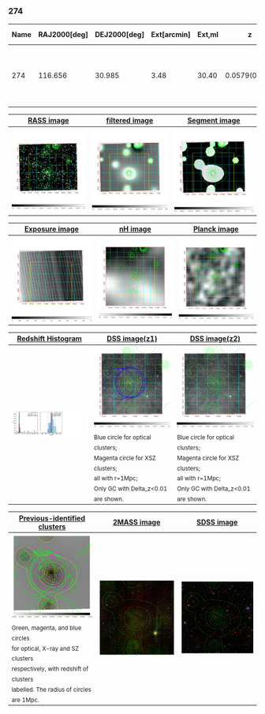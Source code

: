 <div STYLE="page-break-after: always;"></div>

### 274

|Name|RAJ2000[deg]|DEJ2000[deg] |Ext[arcmin]| Ext,ml | z | z_src| C|GC(XSZ,Delta_z<0.01)| GC(OPT,Delta_z<0.01)|GC| R_sig[arcmin] | R500[arcmin] | R500[Mpc]| CRsig[c/s] | CR500[c/s] |L500[1E44 erg/s]|F500[1E-12 erg/s/cm^2]| M500[1E14 Msun]|Tx[keV]|Cnt_sig|Beta|Rc[arcmin]|Comment|Alias|
|---|---|---|---|---|---|------|---|--------|---------|----------|---|---|---|---|---|---|---|---|---|---|---|---|---|---|
|274| 116.656| 30.985| 3.48| 30.40| 0.0579(0.005)| z1, z_xsz| B| F20, MCXC, SPI| N, W, Zw| C, F20, MCXC, N, SPI, Tak, W, XCS| 9.775| 9.802| 0.659| 0.128(0.031)| 0.128(0.031)| 0.172(0.024)| 2.141(0.298)| 0.86(0.06)| 1.99(0.09)| 50.9| 0.881(-0.134+0.086)| 5.834(-1.045+0.839)| -| k429|

|[RASS image](../image/274/274_img.pdf)|[filtered image](../image/274/274_fil.pdf)|[Segment image](../image/274/274_seg.pdf)|
|-------------------|--------------------|-------------------|
| <img src="../image/274/274_img.png" width="300">  | <img src="../image/274/274_fil.png" width="300">   | <img src="../image/274/274_seg.png" width="300">  |

|[Exposure image](../image/274/274_mex.pdf)| [nH image](../image/274/274_nh.pdf)| [Planck image](../image/274/274_p.pdf)|
|-------------------|--------------------|-------------------|
|<img src="../image/274/274_mex.png" width="300">   | <img src="../image/274/274_nh.png" width="300">    | <img src="../image/274/274_p.png" width="300"> |

|[Redshift Histogram](../image/274/274_zg.pdf) | [DSS image(z1)](../image/274/274_dss_z1.pdf)      |  [DSS image(z2)](../image/274/274_dss_z2.pdf)    |
|-------------------|--------------------|-------------------|
|<img src="../image/274/274_zg.png" width="300"> |<img src="../image/274/274_dss_z1.png" width="300"> <sub><br>Blue circle for optical clusters; <br>Magenta circle for XSZ clusters; <br>all with r=1Mpc; <br>Only GC with Delta_z<0.01 are shown. </sub>| <img src="../image/274/274_dss_z2.png" width="300"><sub><br>Blue circle for optical clusters; <br>Magenta circle for XSZ clusters; <br>all with r=1Mpc; <br>Only GC with Delta_z<0.01 are shown. </sub> |

|[Previous-identified clusters](../image/274/274_gc.pdf) | [2MASS image](../image/274/274_2mass.pdf)      |[SDSS image](../image/274/274_sdss.pdf)   |
|-------------------|-------------------|-------------------|
|<img src=../image/274/274_gc.png width="300"> <br><sub>Green, magenta, and blue circles <br>for optical, X-ray and SZ clusters <br>respectively, with redshift of clusters <br>labelled. The radius of circles <br>are 1Mpc.</sub>|<img src="../image/274/274_2mass.png" width="300">  | <img src="../image/274/274_sdss.png" width="300">  |




